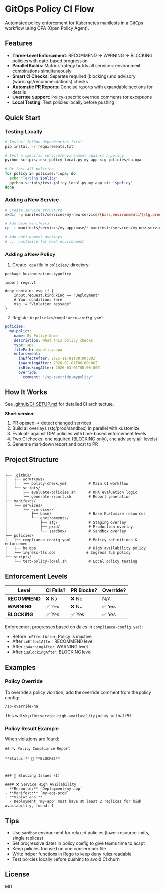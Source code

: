 # GitOps Policy CI Flow

Automated policy enforcement for Kubernetes manifests in a GitOps workflow using OPA (Open Policy Agent).

## Features

- **Three-Level Enforcement**: RECOMMEND → WARNING → BLOCKING policies with date-based progression
- **Parallel Builds**: Matrix strategy builds all service × environment combinations simultaneously
- **Smart CI Checks**: Separate required (blocking) and advisory (warnings/recommendations) checks
- **Automatic PR Reports**: Concise reports with expandable sections for details
- **Override Support**: Policy-specific override comments for exceptions
- **Local Testing**: Test policies locally before pushing

## Quick Start

### Testing Locally

```bash
# Install Python dependencies first
pip install -r requirements.txt

# Test a specific service/environment against a policy
python scripts/test-policy-local.py my-app stg policies/ha.opa

# Or test all policies
for policy in policies/*.opa; do
  echo "Testing $policy"
  python scripts/test-policy-local.py my-app stg "$policy"
done
```

### Adding a New Service

```bash
# Create service structure
mkdir -p manifests/services/my-new-service/{base,environments/{stg,prod,sandbox}}

# Add base manifests
cp -r manifests/services/my-app/base/* manifests/services/my-new-service/base/

# Add environment overlays
# ... customize for each environment
```

### Adding a New Policy

1. Create `.opa` file in `policies/` directory:

```rego
package kustomization.mypolicy

import rego.v1

deny contains msg if {
    input.request.kind.kind == "Deployment"
    # Your conditions here
    msg := "Violation message"
}
```

2. Register in `policies/compliance-config.yaml`:

```yaml
policies:
  my-policy:
    name: My Policy Name
    description: What this policy checks
    type: opa
    filePath: mypolicy.opa
    enforcement:
      inEffectAfter: 2025-11-01T00:00:00Z
      isWarningAfter: 2026-01-01T00:00:00Z
      isBlockingAfter: 2026-03-01T00:00:00Z
      override:
        comment: "/sp-override-mypolicy"
```

## How It Works

See [.github/CI-SETUP.md](.github/CI-SETUP.md) for detailed CI architecture.

**Short version:**
1. PR opened → detect changed services
2. Build all overlays (stg/prod/sandbox) in parallel with kustomize
3. Evaluate against OPA policies with time-based enforcement levels
4. Two CI checks: one required (BLOCKING only), one advisory (all levels)
5. Generate markdown report and post to PR

## Project Structure

```
.
├── .github/
│   ├── workflows/
│   │   └── policy-check.yml          # Main CI workflow
│   └── scripts/
│       ├── evaluate-policies.sh      # OPA evaluation logic
│       └── generate-report.sh        # Report generation
├── manifests/
│   └── services/
│       └── <service>/
│           ├── base/                 # Base Kustomize resources
│           └── environments/
│               ├── stg/              # Staging overlay
│               ├── prod/             # Production overlay
│               └── sandbox/          # Sandbox overlay
├── policies/
│   ├── compliance-config.yaml        # Policy definitions & enforcement
│   ├── ha.opa                        # High availability policy
│   └── ingress-tls.opa              # Ingress TLS policy
└── scripts/
    └── test-policy-local.sh          # Local policy testing
```

## Enforcement Levels

| Level | CI Fails? | PR Blocks? | Override? |
|-------|-----------|------------|-----------|
| **RECOMMEND** | ❌ No | ❌ No | N/A |
| **WARNING** | ✅ Yes | ❌ No | ✅ Yes |
| **BLOCKING** | ✅ Yes | ✅ Yes | ✅ Yes |

Enforcement progresses based on dates in `compliance-config.yaml`:
- Before `inEffectAfter`: Policy is inactive
- After `inEffectAfter`: RECOMMEND level
- After `isWarningAfter`: WARNING level
- After `isBlockingAfter`: BLOCKING level

## Examples

### Policy Override

To override a policy violation, add the override comment from the policy config:

```
/sp-override-ha
```

This will skip the `service-high-availability` policy for that PR.

### Policy Result Example

When violations are found:

```
## 🔍 Policy Compliance Report

**Status:** 🚫 **BLOCKED**

---

### 🚫 Blocking Issues (1)

#### ❌ Service High Availability
- **Resource:** `Deployment/my-app`
- **Manifest:** `my-app-prod`
- **Violations:**
  - Deployment 'my-app' must have at least 2 replicas for high availability, found: 1
```

## Tips

- Use `sandbox` environment for relaxed policies (lower resource limits, single replicas)
- Set progressive dates in policy config to give teams time to adapt
- Keep policies focused on one concern per file
- Write helper functions in Rego to keep deny rules readable
- Test policies locally before pushing to avoid CI churn

## License

MIT
